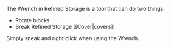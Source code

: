 The Wrench in Refined Storage is a tool that can do two things:

- Rotate blocks
- Break Refined Storage [[Cover|covers]]

Simply sneak and right click when using the Wrench.

